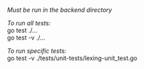 _Must be run in the backend directory_  
  
*To run all tests:*  
    go test ./...  
    go test -v ./...  
  
*To run specific tests:*  
    go test -v ./tests/unit-tests/lexing-unit_test.go